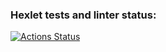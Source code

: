 ### Hexlet tests and linter status:
[![Actions Status](https://github.com/gitfilin/python-project-50/actions/workflows/hexlet-check.yml/badge.svg)](https://github.com/gitfilin/python-project-50/actions)